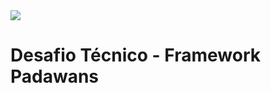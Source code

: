 <img src="https://raw.githubusercontent.com/thxjao/framework-padawan-challenge/master/public/images/main/icon/olda.svg"/>

# Desafio Técnico - Framework Padawans
